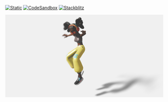 [![Static](https://img.shields.io/badge/demo-%23646CFF.svg?logo=html5&logoColor=white)](https://pmndrs.github.io/examples/gltf-animations-tied-to-scroll)
[![CodeSandbox](https://img.shields.io/badge/codesandbox-040404?logo=codesandbox&logoColor=DBDBDB)](https://codesandbox.io/s/github/pmndrs/examples/tree/main/apps/gltf-animations-tied-to-scroll)
[![Stackblitz](https://img.shields.io/badge/stackblitz-fff?logo=Stackblitz&logoColor=1389FD)](https://stackblitz.com/github/pmndrs/examples/tree/main/apps/gltf-animations-tied-to-scroll)

![](thumbnail.png)

